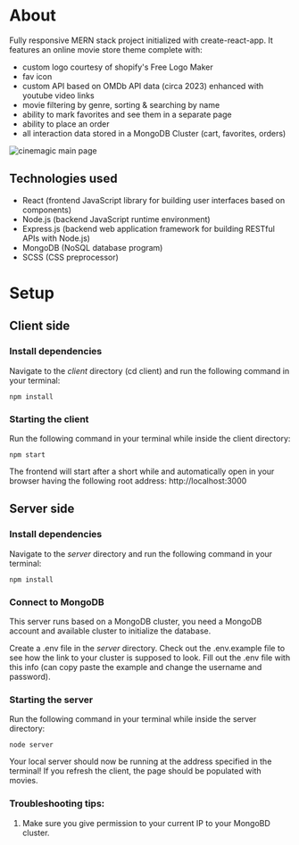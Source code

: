 # About

Fully responsive MERN stack project initialized with create-react-app. It features an online movie store theme complete with:

- custom logo courtesy of shopify's Free Logo Maker
- fav icon
- custom API based on OMDb API data (circa 2023) enhanced with youtube video links
- movie filtering by genre, sorting & searching by name
- ability to mark favorites and see them in a separate page
- ability to place an order
- all interaction data stored in a MongoDB Cluster (cart, favorites, orders)

![cinemagic main page](https://images2.imgbox.com/13/e3/RBxkpauM_o.jpg)

## Technologies used

- React (frontend JavaScript library for building user interfaces based on components)
- Node.js (backend JavaScript runtime environment)
- Express.js (backend web application framework for building RESTful APIs with Node.js)
- MongoDB (NoSQL database program)
- SCSS (CSS preprocessor)

# Setup

## Client side

### Install dependencies

Navigate to the *client* directory (cd client) and run the following command in your terminal:

```
npm install
```

### Starting the client

Run the following command in your terminal while inside the client directory:

```
npm start
```

The frontend will start after a short while and automatically open in your browser having the following root address: http://localhost:3000 

## Server side

### Install dependencies

Navigate to the *server* directory and run the following command in your terminal:

```
npm install
```

### Connect to MongoDB

This server runs based on a MongoDB cluster, you need a MongoDB account and available cluster to initialize the database.

Create a .env file in the *server* directory. Check out the .env.example file to see how the link to your cluster is supposed to look. Fill out the .env file with this info (can copy paste the example and change the username and password).

### Starting the server

Run the following command in your terminal while inside the server directory:

```
node server
```

Your local server should now be running at the address specified in the terminal! If you refresh the client, the page should be populated with movies.  

### Troubleshooting tips:

1. Make sure you give permission to your current IP to your MongoBD cluster.
